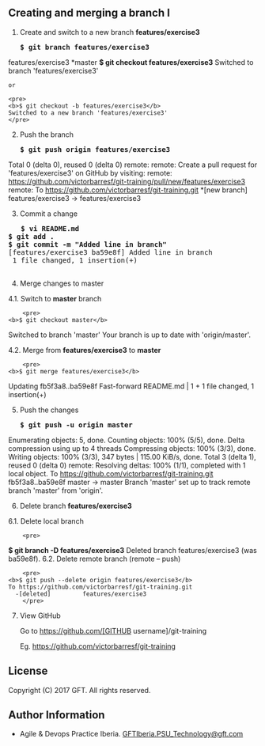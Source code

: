 ## Creating and merging a branch I


 

1.  Create and switch to a new branch **features/exercise3** 

    <pre>
    <b>$ git branch features/exercise3</b>
   features/exercise3 *master
    <b>$ git checkout features/exercise3</b>
   Switched to branch 'features/exercise3'
    </pre>
    
    or
    
    <pre>
    <b>$ git checkout -b features/exercise3</b>
    Switched to a new branch 'features/exercise3'
    </pre>
 
 

2.  Push the branch  
    <pre>
    <b>$ git push origin features/exercise3</b>
 Total 0 (delta 0), reused 0 (delta 0)
remote:
remote: Create a pull request for 'features/exercise3' on GitHub by visiting:
remote:      https://github.com/victorbarresf/git-training/pull/new/features/exercise3
remote:
To https://github.com/victorbarresf/git-training.git
 *[new branch]      features/exercise3 -> features/exercise3
    </pre>

 3. Commit a change  
   <pre>
   <b>$ vi README.md</b>
<b>$ git add .</b>
<b>$ git commit -m "Added line in branch"</b>
[features/exercise3 ba59e8f] Added line in branch
 1 file changed, 1 insertion(+)
   </pre>

 4. Merge changes to master
 
   4.1. Switch to **master** branch  
   
        <pre>
    <b>$ git checkout master</b>
Switched to branch 'master'
Your branch is up to date with 'origin/master'.
        </pre>

   4.2. Merge from **features/exercise3** to **master**  
    
        <pre>
    <b>$ git merge features/exercise3</b>
Updating fb5f3a8..ba59e8f
Fast-forward
 README.md | 1 +
 1 file changed, 1 insertion(+)
        </pre>
    
 5. Push the changes  
    <pre>
    <b>$ git push -u origin master</b>
Enumerating objects: 5, done.
Counting objects: 100% (5/5), done.
Delta compression using up to 4 threads
Compressing objects: 100% (3/3), done.
Writing objects: 100% (3/3), 347 bytes | 115.00 KiB/s, done.
Total 3 (delta 1), reused 0 (delta 0)
remote: Resolving deltas: 100% (1/1), completed with 1 local object.
To https://github.com/victorbarresf/git-training.git
   fb5f3a8..ba59e8f  master -> master
Branch 'master' set up to track remote branch 'master' from 'origin'.
    </pre>

 6. Delete branch **features/exercise3**
 
   6.1. Delete local branch    

        <pre>
   <b>$ git branch -D features/exercise3</b>
	Deleted branch features/exercise3 (was ba59e8f).
        </pre>
   6.2. Delete remote branch (remote – push) 

        <pre>
    <b>$ git push --delete origin features/exercise3</b>
	To https://github.com/victorbarresf/git-training.git
	  -[deleted]         features/exercise3
        </pre>
        
 7. View GitHub  

    Go to https://github.com/[GITHUB username]/git-training

    Eg. https://github.com/victorbarresf/git-training


## License
Copyright (C) 2017 GFT. All rights reserved.

## Author Information
* Agile & Devops Practice Iberia. GFTIberia.PSU_Technology@gft.com
